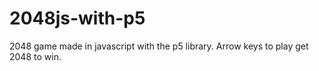 # 2048js-with-p5
2048 game made in javascript with the p5 library. Arrow keys to play get 2048 to win.
